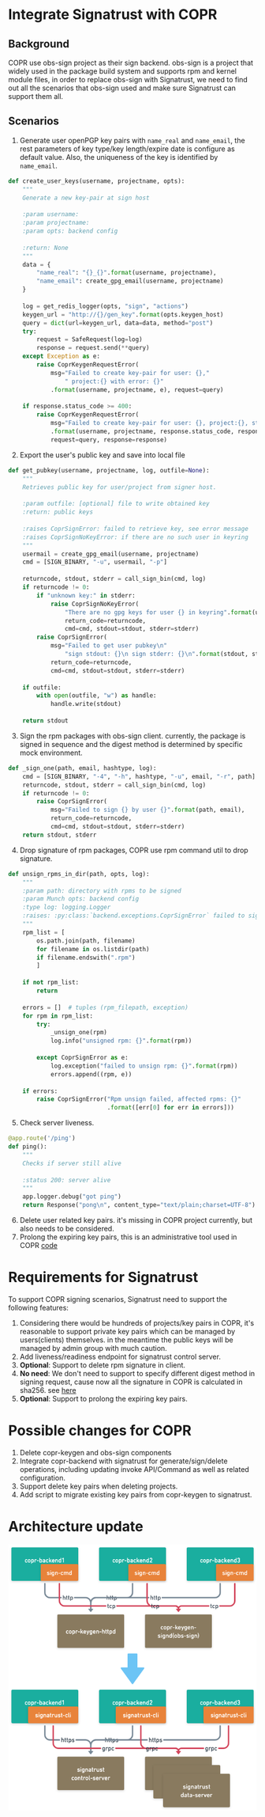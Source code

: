 # Integrate Signatrust with COPR
## Background
COPR use obs-sign project as their sign backend. obs-sign is a project that widely used in the package build system and
supports rpm and kernel module files, in order to replace obs-sign with Signatrust, we need to find out all the scenarios
that obs-sign used and make sure Signatrust can support them all.

## Scenarios
1. Generate user openPGP key pairs with `name_real` and `name_email`, the rest parameters of key type/key length/expire date is configure as default value.
Also, the uniqueness of the key is identified by `name_email`.
```python
def create_user_keys(username, projectname, opts):
    """
    Generate a new key-pair at sign host

    :param username:
    :param projectname:
    :param opts: backend config

    :return: None
    """
    data = {
        "name_real": "{}_{}".format(username, projectname),
        "name_email": create_gpg_email(username, projectname)
    }

    log = get_redis_logger(opts, "sign", "actions")
    keygen_url = "http://{}/gen_key".format(opts.keygen_host)
    query = dict(url=keygen_url, data=data, method="post")
    try:
        request = SafeRequest(log=log)
        response = request.send(**query)
    except Exception as e:
        raise CoprKeygenRequestError(
            msg="Failed to create key-pair for user: {},"
                " project:{} with error: {}"
            .format(username, projectname, e), request=query)

    if response.status_code >= 400:
        raise CoprKeygenRequestError(
            msg="Failed to create key-pair for user: {}, project:{}, status_code: {}, response: {}"
            .format(username, projectname, response.status_code, response.text),
            request=query, response=response)
```
2. Export the user's public key and save into local file
```python
def get_pubkey(username, projectname, log, outfile=None):
    """
    Retrieves public key for user/project from signer host.

    :param outfile: [optional] file to write obtained key
    :return: public keys

    :raises CoprSignError: failed to retrieve key, see error message
    :raises CoprSignNoKeyError: if there are no such user in keyring
    """
    usermail = create_gpg_email(username, projectname)
    cmd = [SIGN_BINARY, "-u", usermail, "-p"]

    returncode, stdout, stderr = call_sign_bin(cmd, log)
    if returncode != 0:
        if "unknown key:" in stderr:
            raise CoprSignNoKeyError(
                "There are no gpg keys for user {} in keyring".format(username),
                return_code=returncode,
                cmd=cmd, stdout=stdout, stderr=stderr)
        raise CoprSignError(
            msg="Failed to get user pubkey\n"
                "sign stdout: {}\n sign stderr: {}\n".format(stdout, stderr),
            return_code=returncode,
            cmd=cmd, stdout=stdout, stderr=stderr)

    if outfile:
        with open(outfile, "w") as handle:
            handle.write(stdout)

    return stdout
```
3. Sign the rpm packages with obs-sign client. currently, the package is signed in sequence and the digest method is determined by specific mock environment.
```python
def _sign_one(path, email, hashtype, log):
    cmd = [SIGN_BINARY, "-4", "-h", hashtype, "-u", email, "-r", path]
    returncode, stdout, stderr = call_sign_bin(cmd, log)
    if returncode != 0:
        raise CoprSignError(
            msg="Failed to sign {} by user {}".format(path, email),
            return_code=returncode,
            cmd=cmd, stdout=stdout, stderr=stderr)
    return stdout, stderr
```
4. Drop signature of rpm packages, COPR use rpm command util to drop signature.
```python
def unsign_rpms_in_dir(path, opts, log):
    """
    :param path: directory with rpms to be signed
    :param Munch opts: backend config
    :type log: logging.Logger
    :raises: :py:class:`backend.exceptions.CoprSignError` failed to sign at least one package
    """
    rpm_list = [
        os.path.join(path, filename)
        for filename in os.listdir(path)
        if filename.endswith(".rpm")
        ]

    if not rpm_list:
        return

    errors = []  # tuples (rpm_filepath, exception)
    for rpm in rpm_list:
        try:
            _unsign_one(rpm)
            log.info("unsigned rpm: {}".format(rpm))

        except CoprSignError as e:
            log.exception("failed to unsign rpm: {}".format(rpm))
            errors.append((rpm, e))

    if errors:
        raise CoprSignError("Rpm unsign failed, affected rpms: {}"
                            .format([err[0] for err in errors]))
```
5. Check server liveness.
```python
@app.route('/ping')
def ping():
    """
    Checks if server still alive

    :status 200: server alive
    """
    app.logger.debug("got ping")
    return Response("pong\n", content_type="text/plain;charset=UTF-8")
```
6. Delete user related key pairs. it's missing in COPR project currently, but also needs to be considered.
7. Prolong the expiring key pairs, this is an administrative tool used in COPR  [code](https://github.com/fedora-copr/copr/blob/main/keygen/run/gpg-copr-prolong)

# Requirements for Signatrust

To support COPR signing scenarios, Signatrust need to support the following features:
1. Considering there would be hundreds of projects/key pairs in COPR, it's reasonable to support private key pairs which
can be managed by users(clients) themselves. in the meantime the public keys will be managed by admin group with much caution.
2. Add liveness/readiness endpoint for signatrust control server.
3. **Optional**: Support to delete rpm signature in client.
4. **No need**: We don't need to support to specify different digest method in signing request, cause now all the signature in COPR is calculated in sha256. see [here](https://github.com/fedora-copr/copr/issues/2705)
5. **Optional**: Support to prolong the expiring key pairs.

# Possible changes for COPR

1. Delete copr-keygen and obs-sign components
2. Integrate copr-backend with signatrust for generate/sign/delete operations, including updating invoke API/Command as well as related configuration.
3. Support delete key pairs when deleting projects.
4. Add script to migrate existing key pairs from copr-keygen to signatrust.

# Architecture update
![architecture](./images/copr%20with%20signatrust.png)

